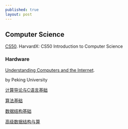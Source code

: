 ```yaml
---
published: true
layout: post
---
```

## Computer Science

[CS50](https://courses.edx.org/courses/course-v1:HarvardX+CS50+X/info). 
HarvardX: CS50 Introduction to Computer Science






### Hardware  

[Understanding Computers and the Internet](https://www.youtube.com/watch?v=PLigQUosV34). 





by Peking University

[计算导论与C语言基础](https://www.coursera.org/learn/jisuanji-biancheng/home)

[算法基础](https://www.coursera.org/learn/suanfa-jichu/s)

[数据结构基础](https://www.coursera.org/learn/shuju-jiegou-suanfa/home/welcome)

[高级数据结构与算](https://www.coursera.org/learn/gaoji-shuju-jiegou/home/)

